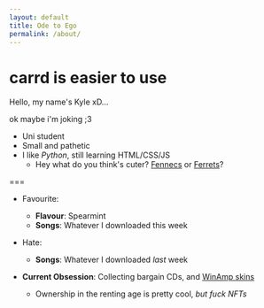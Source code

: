 ```yaml
---
layout: default
title: Ode to Ego
permalink: /about/
---
```


<h1 id="console-banner">carrd is easier to use</h1>

Hello, my name's Kyle xD...

ok maybe i'm joking ;3

+ Uni student
+ Small and pathetic
+ I like *Python*, still learning HTML/CSS/JS
  + Hey what do you think's cuter?
    [Fennecs](https://twitter.com/FennecsDaily)
    or
    [Ferrets](https://twitter.com/kaho_ferrets)?

===

- Favourite:
  - **Flavour**: Spearmint
  - **Songs**: Whatever I downloaded this week

- Hate:
  - **Songs**: Whatever I downloaded *last* week


- **Current Obsession**: Collecting bargain CDs, and [WinAmp skins](https://twitter.com/winampskins)
  - Ownership in the renting age is pretty cool, *but fuck NFTs*



<script src="/js/misc.js"></script>
<script>
  function init() {
    typeOutText('console-banner', /*elem_id:*/
      20,  /*ms:*/
      6,  /*slowCoeff:*/
      false,  /*isCentered:*/
      false, /*endWithCursor*/
    );
  }
</script>
